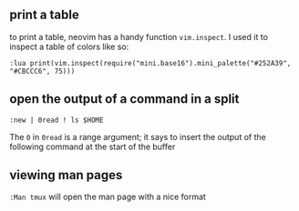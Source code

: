 ## print a table

to print a table, neovim has a handy function `vim.inspect`. I used it to inspect a table of colors like so:

`:lua print(vim.inspect(require("mini.base16").mini_palette("#252A39", "#CBCCC6", 75)))`

## open the output of a command in a split

`:new | 0read ! ls $HOME`

The `0` in `0read` is a range argument; it says to insert the output of the following command at the start of the buffer

## viewing man pages

`:Man tmux` will open the man page with a nice format